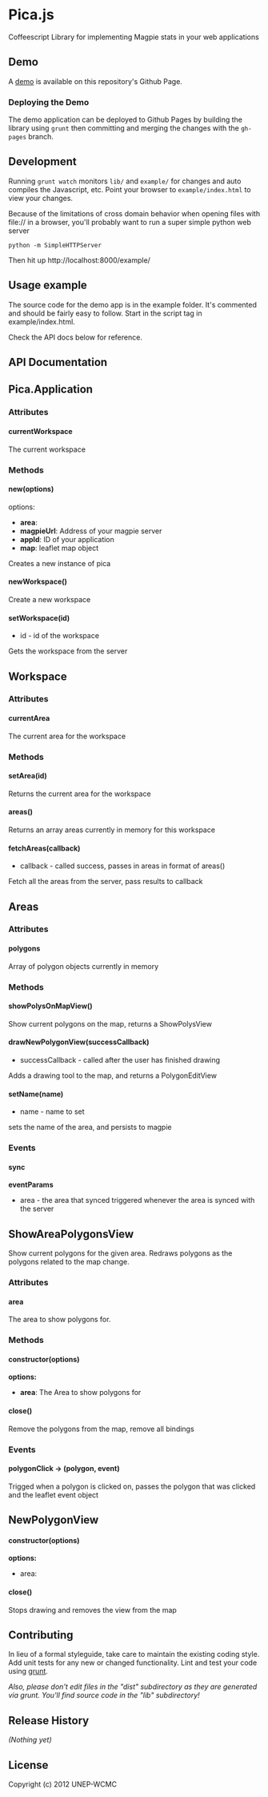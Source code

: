 # Pica.js

Coffeescript Library for implementing Magpie stats in your web applications

## Demo

A [demo][demo] is available on this repository's Github Page.

[demo]: http://unepwcmc.github.com/pica.js/example/

### Deploying the Demo

The demo application can be deployed to Github Pages by building the
library using `grunt` then committing and merging the changes with the
`gh-pages` branch.

## Development

Running `grunt watch` monitors `lib/` and `example/` for changes and
auto compiles the Javascript, etc. Point your browser to
`example/index.html` to view your changes.

Because of the limitations of cross domain behavior when opening files with file:// in a browser,
you'll probably want to run a super simple python web server

    python -m SimpleHTTPServer

Then hit up http://localhost:8000/example/

## Usage example
The source code for the demo app is in the example folder. It's commented and should be fairly easy to follow. Start in the script tag in example/index.html.

Check the API docs below for reference.

## API Documentation

## Pica.Application

### Attributes

#### currentWorkspace

The current workspace

### Methods

#### new(options)

options:

* **area**:
* **magpieUrl**: Address of your magpie server
* **appId**: ID of your application
* **map**: leaflet map object

Creates a new instance of pica

#### newWorkspace()
Create a new workspace

#### setWorkspace(id)
* id - id of the workspace

Gets the workspace from the server


## Workspace

### Attributes 

#### currentArea
The current area for the workspace

### Methods

#### setArea(id)
Returns the current area for the workspace

#### areas()
Returns an array areas currently in memory for this workspace

#### fetchAreas(callback)
* callback - called success, passes in areas in format of areas()

Fetch all the areas from the server, pass results to callback

## Areas

### Attributes 

#### polygons
Array of polygon objects currently in memory

### Methods

#### showPolysOnMapView()
Show current polygons on the map, returns a ShowPolysView

#### drawNewPolygonView(successCallback)
* successCallback - called after the user has finished drawing

Adds a drawing tool to the map, and returns a PolygonEditView

#### setName(name)
* name - name to set

sets the name of the area, and persists to magpie


### Events

#### sync
**eventParams**

* area - the area that synced
triggered whenever the area is synced with the server

## ShowAreaPolygonsView
Show current polygons for the given area. Redraws polygons as the polygons related
to the map change.

### Attributes
#### area
The area to show polygons for.

### Methods
#### constructor(options)

**options:**

* **area**: The Area to show polygons for

#### close()
Remove the polygons from the map, remove all bindings

### Events
#### polygonClick -> (polygon, event)
Trigged when a polygon is clicked on, passes the polygon that was clicked and the leaflet event object

## NewPolygonView
#### constructor(options)
**options:**

* area: 


#### close()
Stops drawing and removes the view from the map

## Contributing
In lieu of a formal styleguide, take care to maintain the existing coding style. Add unit tests for any new or changed functionality. Lint and test your code using [grunt](http://gruntjs.com/).

_Also, please don't edit files in the "dist" subdirectory as they are generated via grunt. You'll find source code in the "lib" subdirectory!_

## Release History
_(Nothing yet)_

## License
Copyright (c) 2012 UNEP-WCMC
